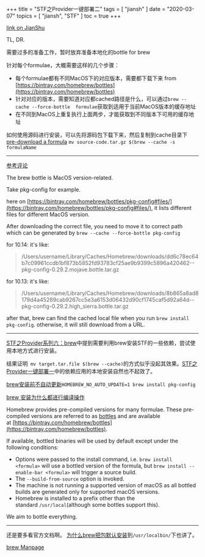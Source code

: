 +++
title = "STF之Provider一键部署二"
tags = [
    "jiansh"
]
date = "2020-03-07"
topics = [
    "jiansh",
    "STF"
]
toc = true
+++



[link on JianShu](https://www.jianshu.com/p/a39cc6840a69)

TL, DR. 

需要过多的准备工作，暂时放弃准备本地化的bottle for brew

针对每个formulae，大概需要这样的几个步骤：
- 每个formulae都有不同MacOS下的对应版本，需要都下载下来 from [https://bintray.com/homebrew/bottles](https://bintray.com/homebrew/bottles)
- 针对对应的版本，需要知道对应都cached路径是什么，可以通过`brew --cache --force-bottle  formulae`获取到适用于当前MacOS版本的缓存地址
- 在不同到MacOS上重复执行上面两步，才能获取到不同版本下可用的缓存地址

如何使用源码进行安装，可以先将源码包下载下来，然后复制到cache目录下
[pre-download a formula](https://docs.brew.sh/Tips-N'-Tricks#pre-downloading-a-file-for-a-formula)
`mv source-code.tar.gz $(brew --cache -s formulaName`

--- 
[参考评论](http://disq.us/p/23pit91) 

The brew bottle is MacOS version-related.

Take pkg-config for example.

here on [https://bintray.com/homebrew/bottles/pkg-config#files/](https://bintray.com/homebrew/bottles/pkg-config#files/), it lists different files for different MacOS version.

After downloading the correct file, you need to move it to correct path which can be generated by
`brew --cache --force-bottle pkg-config`

for 10.14: it's like:

> /Users/username/Library/Caches/Homebrew/downloads/dd6c78ec64b7c09961ccdb1bf873b5852fd93783cf25ae9b9399c5896a420462--pkg-config-0.29.2.mojave.bottle.tar.gz

for 10.13: it's like:

> /Users/username/Library/Caches/Homebrew/downloads/8b865a8ad8179d4a45289cab9267cc5e3a6153d06432d90cf1745caf5d92a64d--pkg-config-0.29.2.high_sierra.bottle.tar.gz

after that, brew can find the cached local file when you run `brew install pkg-config`. otherwise, it will still download from a URL.


---

[STF之Provider系列六：brew](https://www.jianshu.com/p/1a52b09203b9)中提到需要利用brew安装STF的一些依赖，尝试使用本地方式进行安装。

结果证明` mv target.tar.file $(brew --cache)`的方式似乎没起其效果。[STF之Provider一键部署一](https://www.jianshu.com/p/86e493ccf13a)中的依赖应用的本地安装自然也不起效了。


[brew安装前不自动更新](https://github.com/Homebrew/brew/issues/1670)`HOMEBREW_NO_AUTO_UPDATE=1 brew install pkg-config`

[brew 安装为什么都进行编译操作](https://docs.brew.sh/FAQ#why-do-you-compile-everything)

Homebrew provides pre-compiled versions for many formulae. These pre-compiled versions are referred to as [bottles](https://docs.brew.sh/Bottles) and are available at [https://bintray.com/homebrew/bottles](https://bintray.com/homebrew/bottles).

If available, bottled binaries will be used by default except under the following conditions:

*   Options were passed to the install command, i.e. `brew install <formula>` will use a bottled version of the formula, but `brew install --enable-bar <formula>` will trigger a source build.
*   The `--build-from-source` option is invoked.
*   The machine is not running a supported version of macOS as all bottled builds are generated only for supported macOS versions.
*   Homebrew is installed to a prefix other than the standard `/usr/local`(although some bottles support this).

We aim to bottle everything.

---
还是要多看官方文档啊。 [为什么brew把包默认安装](https://docs.brew.sh/FAQ#why-does-homebrew-prefer-i-install-to-usrlocal)到`/usr/localbin/`下也讲了。

[brew Manpage](https://docs.brew.sh/Manpage)
